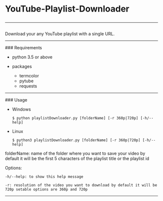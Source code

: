 # YouTube-Playlist-Downloader<hr>
Download your any YouTube playlist with a single URL.
<hr>
### Requirements

* python 3.5 or above
* packages

  * termcolor
  * pytube
  * requests
<hr>
### Usage

* Windows

  ```
  $ python playlistDownloader.py [folderName] [-r 360p|720p] [-h/--help]
  ```
* Linux

  ```
  $ python3 playlistDownloader.py [folderName] [-r 360p|720p] [-h/--help]
  ```


folderName: name of the folder where you want to save your video by default it will be the first 5 characters of the playlist title or the playlist id

Options:

    -h/--help: to show this help message

    -r: resolution of the video you want to download by default it will be 720p setable options are 360p and 720p

---
